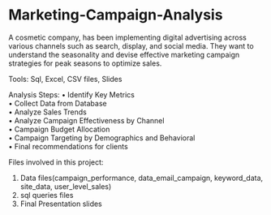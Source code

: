 # Marketing-Campaign-Analysis
A cosmetic company, has been implementing digital advertising across various channels such as search, display, and social media. They want to understand the seasonality and devise effective marketing campaign strategies for peak seasons to optimize sales. 

Tools: Sql, Excel, CSV files, Slides

Analysis Steps:
•	Identify Key Metrics<br/>
•	Collect Data from Database<br/> 
•	Analyze Sales Trends<br/>
•	Analyze Campaign Effectiveness by Channel<br/>
•	Campaign Budget Allocation<br/>
•	Campaign Targeting by Demographics and Behavioral<br/>
•	Final recommendations for clients<br/>

Files involved in this project:
1. Data files(campaign_performance, data_email_campaign, keyword_data, site_data, user_level_sales)<br/>
2. sql queries files<br/>
3. Final Presentation slides
